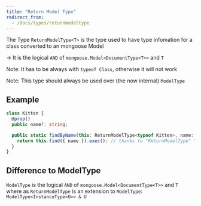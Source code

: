 ```yaml
---
title: "Return Model Type"
redirect_from:
  - /docs/types/returnmodeltype
---
```


The Type `ReturnModelType<T>` is the type used to have type infomation for a class converted to an mongoose Model

-> It is the logical `AND` of `mongoose.Model<DocumentType<T>>` and `T`

Note: It has to be always with `typeof Class`, otherwise it will not work

Note: This type should always be used over (the now internal) `ModelType`

## Example

```ts
class Kitten {
  @prop()
  public name?: string;

  public static findByName(this: ReturnModelType<typeof Kitten>, name: string) { // this is an Instance Method
    return this.find({ name }).exec(); // thanks to "ReturnModelType" "this" has type infomation
  }
}
```

## Difference to ModelType

`ModelType` is the logical `AND` of `mongoose.Model<DocumentType<T>>` and `T` where as `ReturnModelType` is an extension to `ModelType`: `ModelType<InstanceType<U>> & U`
<!--I (hasezoey) dont know how the types worked there, and because ModelType was lacking some types i tried some things and came to this, but dont know what exactly it does-->
